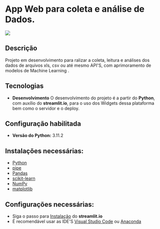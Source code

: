 # App Web para coleta e análise de Dados.

[![](https://img.shields.io/pypi/status/ok)](https://travis-ci.org/joemccann/dillinger)
## Descrição

Projeto em desenvolvimento para ralizar a coleta, leitura e análises dos dados de arquivos xls, csv ou até mesmo API'S, com aprimoramento de modelos de Machine Learning . 

## Tecnologias
- **Desenvolvimento**
    O desenvolvimento do projeto é a partir do **Python**, com auxílio do **streamlit.io**, para o uso dos Widgets dessa plataforma bem como o servidor e o deploy. 
## Configuração habilitada

- **Versão do Python:** 3.11.2

 ## Instalações necessárias:

- [Python](https://www.python.org)
- [pipe](https://pypi.org/project/pipe/)
- [Pandas](https://pandas.pydata.org)
- [scikit-learn](https://scikit-learn.org/stable/)
- [NumPy](https://numpy.org)
- [matplotlib ](https://pypi.org/project/matplotlib/)

 ## Configurações necessárias:

- Siga o passo para [Instalação](https://docs.streamlit.io/library/get-started/installation) do  **streamlit.io** 
- É recomendável usar as IDE'S [Visual Studio Code](https://code.visualstudio.com) ou [Anaconda](https://www.anaconda.com) 